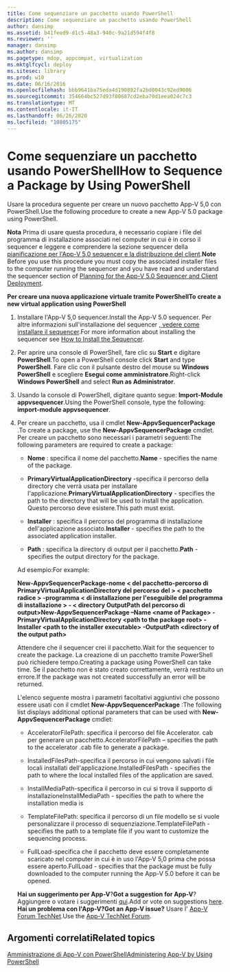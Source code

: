 ```yaml
---
title: Come sequenziare un pacchetto usando PowerShell
description: Come sequenziare un pacchetto usando PowerShell
author: dansimp
ms.assetid: b41feed9-d1c5-48a3-940c-9a21d594f4f8
ms.reviewer: ''
manager: dansimp
ms.author: dansimp
ms.pagetype: mdop, appcompat, virtualization
ms.mktglfcycl: deploy
ms.sitesec: library
ms.prod: w10
ms.date: 06/16/2016
ms.openlocfilehash: bbb9641ba75eda4d190892fa2bd0043c92ed9006
ms.sourcegitcommit: 354664bc527d93f80687cd2eba70d1eea024c7c3
ms.translationtype: MT
ms.contentlocale: it-IT
ms.lasthandoff: 06/26/2020
ms.locfileid: "10805175"
---
```

# <span data-ttu-id="312f4-103">Come sequenziare un pacchetto usando PowerShell</span><span class="sxs-lookup"><span data-stu-id="312f4-103">How to Sequence a Package by Using PowerShell</span></span>


<span data-ttu-id="312f4-104">Usare la procedura seguente per creare un nuovo pacchetto App-V 5,0 con PowerShell.</span><span class="sxs-lookup"><span data-stu-id="312f4-104">Use the following procedure to create a new App-V 5.0 package using PowerShell.</span></span>

<span data-ttu-id="312f4-105">**Nota**  Prima di usare questa procedura, è necessario copiare i file del programma di installazione associati nel computer in cui è in corso il sequencer e leggere e comprendere la sezione sequencer della [pianificazione per l'App-V 5,0 sequencer e la distribuzione del client](planning-for-the-app-v-50-sequencer-and-client-deployment.md).</span><span class="sxs-lookup"><span data-stu-id="312f4-105">**Note** Before you use this procedure you must copy the associated installer files to the computer running the sequencer and you have read and understand the sequencer section of [Planning for the App-V 5.0 Sequencer and Client Deployment](planning-for-the-app-v-50-sequencer-and-client-deployment.md).</span></span>

 

**<span data-ttu-id="312f4-106">Per creare una nuova applicazione virtuale tramite PowerShell</span><span class="sxs-lookup"><span data-stu-id="312f4-106">To create a new virtual application using PowerShell</span></span>**

1.  <span data-ttu-id="312f4-107">Installare l'App-V 5,0 sequencer.</span><span class="sxs-lookup"><span data-stu-id="312f4-107">Install the App-V 5.0 sequencer.</span></span> <span data-ttu-id="312f4-108">Per altre informazioni sull'installazione del sequencer [, vedere come installare il sequencer](how-to-install-the-sequencer-beta-gb18030.md).</span><span class="sxs-lookup"><span data-stu-id="312f4-108">For more information about installing the sequencer see [How to Install the Sequencer](how-to-install-the-sequencer-beta-gb18030.md).</span></span>

2.  <span data-ttu-id="312f4-109">Per aprire una console di PowerShell, fare clic su **Start** e digitare **PowerShell**.</span><span class="sxs-lookup"><span data-stu-id="312f4-109">To open a PowerShell console click **Start** and type **PowerShell**.</span></span> <span data-ttu-id="312f4-110">Fare clic con il pulsante destro del mouse su **Windows PowerShell** e scegliere **Esegui come amministratore**.</span><span class="sxs-lookup"><span data-stu-id="312f4-110">Right-click **Windows PowerShell** and select **Run as Administrator**.</span></span>

3.  <span data-ttu-id="312f4-111">Usando la console di PowerShell, digitare quanto segue: **Import-Module appvsequencer**.</span><span class="sxs-lookup"><span data-stu-id="312f4-111">Using the PowerShell console, type the following: **import-module appvsequencer**.</span></span>

4.  <span data-ttu-id="312f4-112">Per creare un pacchetto, usa il cmdlet **New-AppvSequencerPackage** .</span><span class="sxs-lookup"><span data-stu-id="312f4-112">To create a package, use the **New-AppvSequencerPackage** cmdlet.</span></span> <span data-ttu-id="312f4-113">Per creare un pacchetto sono necessari i parametri seguenti:</span><span class="sxs-lookup"><span data-stu-id="312f4-113">The following parameters are required to create a package:</span></span>

    -   <span data-ttu-id="312f4-114">**Nome** : specifica il nome del pacchetto.</span><span class="sxs-lookup"><span data-stu-id="312f4-114">**Name** - specifies the name of the package.</span></span>

    -   <span data-ttu-id="312f4-115">**PrimaryVirtualApplicationDirectory** -specifica il percorso della directory che verrà usata per installare l'applicazione.</span><span class="sxs-lookup"><span data-stu-id="312f4-115">**PrimaryVirtualApplicationDirectory** - specifies the path to the directory that will be used to install the application.</span></span> <span data-ttu-id="312f4-116">Questo percorso deve esistere.</span><span class="sxs-lookup"><span data-stu-id="312f4-116">This path must exist.</span></span>

    -   <span data-ttu-id="312f4-117">**Installer** : specifica il percorso del programma di installazione dell'applicazione associato.</span><span class="sxs-lookup"><span data-stu-id="312f4-117">**Installer** - specifies the path to the associated application installer.</span></span>

    -   <span data-ttu-id="312f4-118">**Path** : specifica la directory di output per il pacchetto.</span><span class="sxs-lookup"><span data-stu-id="312f4-118">**Path** - specifies the output directory for the package.</span></span>

    <span data-ttu-id="312f4-119">Ad esempio:</span><span class="sxs-lookup"><span data-stu-id="312f4-119">For example:</span></span>

    **<span data-ttu-id="312f4-120">New-AppvSequencerPackage-nome &lt; del pacchetto-percorso di PrimaryVirtualApplicationDirectory del percorso del &gt; &lt; pacchetto radice &gt; -programma &lt; di installazione per l'eseguibile del programma di installazione &gt; - &lt; directory OutputPath del percorso di output&gt;</span><span class="sxs-lookup"><span data-stu-id="312f4-120">New-AppvSequencerPackage –Name &lt;name of Package&gt; -PrimaryVirtualApplicationDirectory &lt;path to the package root&gt; -Installer &lt;path to the installer executable&gt; -OutputPath &lt;directory of the output path&gt;</span></span>**

    <span data-ttu-id="312f4-121">Attendere che il sequencer crei il pacchetto.</span><span class="sxs-lookup"><span data-stu-id="312f4-121">Wait for the sequencer to create the package.</span></span> <span data-ttu-id="312f4-122">La creazione di un pacchetto tramite PowerShell può richiedere tempo.</span><span class="sxs-lookup"><span data-stu-id="312f4-122">Creating a package using PowerShell can take time.</span></span> <span data-ttu-id="312f4-123">Se il pacchetto non è stato creato correttamente, verrà restituito un errore.</span><span class="sxs-lookup"><span data-stu-id="312f4-123">If the package was not created successfully an error will be returned.</span></span>

    <span data-ttu-id="312f4-124">L'elenco seguente mostra i parametri facoltativi aggiuntivi che possono essere usati con il cmdlet **New-AppvSequencerPackage** :</span><span class="sxs-lookup"><span data-stu-id="312f4-124">The following list displays additional optional parameters that can be used with **New-AppvSequencerPackage** cmdlet:</span></span>

    -   <span data-ttu-id="312f4-125">AcceleratorFilePath: specifica il percorso del file Accelerator. cab per generare un pacchetto.</span><span class="sxs-lookup"><span data-stu-id="312f4-125">AcceleratorFilePath – specifies the path to the accelerator .cab file to generate a package.</span></span>

    -   <span data-ttu-id="312f4-126">InstalledFilesPath-specifica il percorso in cui vengono salvati i file locali installati dell'applicazione.</span><span class="sxs-lookup"><span data-stu-id="312f4-126">InstalledFilesPath - specifies the path to where the local installed files of the application are saved.</span></span>

    -   <span data-ttu-id="312f4-127">InstallMediaPath-specifica il percorso in cui si trova il supporto di installazione</span><span class="sxs-lookup"><span data-stu-id="312f4-127">InstallMediaPath - specifies the path to where the installation media is</span></span>

    -   <span data-ttu-id="312f4-128">TemplateFilePath: specifica il percorso di un file modello se si vuole personalizzare il processo di sequenziazione.</span><span class="sxs-lookup"><span data-stu-id="312f4-128">TemplateFilePath - specifies the path to a template file if you want to customize the sequencing process.</span></span>

    -   <span data-ttu-id="312f4-129">FullLoad-specifica che il pacchetto deve essere completamente scaricato nel computer in cui è in uso l'App-V 5,0 prima che possa essere aperto.</span><span class="sxs-lookup"><span data-stu-id="312f4-129">FullLoad - specifies that the package must be fully downloaded to the computer running the App-V 5.0 before it can be opened.</span></span>

    <span data-ttu-id="312f4-130">**Hai un suggerimento per App-V**?</span><span class="sxs-lookup"><span data-stu-id="312f4-130">**Got a suggestion for App-V**?</span></span> <span data-ttu-id="312f4-131">Aggiungere o votare i suggerimenti [qui](http://appv.uservoice.com/forums/280448-microsoft-application-virtualization).</span><span class="sxs-lookup"><span data-stu-id="312f4-131">Add or vote on suggestions [here](http://appv.uservoice.com/forums/280448-microsoft-application-virtualization).</span></span> **<span data-ttu-id="312f4-132">Hai un problema con l'App-V?</span><span class="sxs-lookup"><span data-stu-id="312f4-132">Got an App-V issue?</span></span>** <span data-ttu-id="312f4-133">Usare l' [App-V Forum TechNet](https://social.technet.microsoft.com/Forums/home?forum=mdopappv).</span><span class="sxs-lookup"><span data-stu-id="312f4-133">Use the [App-V TechNet Forum](https://social.technet.microsoft.com/Forums/home?forum=mdopappv).</span></span>

## <span data-ttu-id="312f4-134">Argomenti correlati</span><span class="sxs-lookup"><span data-stu-id="312f4-134">Related topics</span></span>


[<span data-ttu-id="312f4-135">Amministrazione di App-V con PowerShell</span><span class="sxs-lookup"><span data-stu-id="312f4-135">Administering App-V by Using PowerShell</span></span>](administering-app-v-by-using-powershell.md)

 

 





